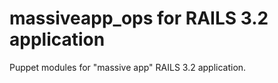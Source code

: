 massiveapp_ops for RAILS 3.2 application
==============

Puppet modules for "massive app" RAILS 3.2 application.
